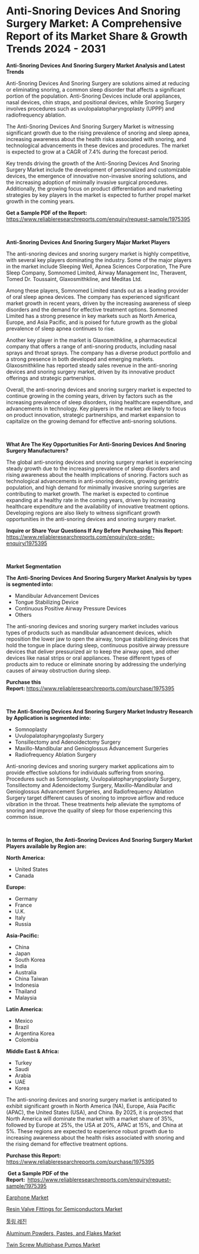 <p><h1>Anti-Snoring Devices And Snoring Surgery Market: A Comprehensive Report of its Market Share & Growth Trends 2024 - 2031</h1></p><p><strong>Anti-Snoring Devices And Snoring Surgery Market Analysis and Latest Trends</strong></p>
<p><p>Anti-Snoring Devices And Snoring Surgery are solutions aimed at reducing or eliminating snoring, a common sleep disorder that affects a significant portion of the population. Anti-Snoring Devices include oral appliances, nasal devices, chin straps, and positional devices, while Snoring Surgery involves procedures such as uvulopalatopharyngoplasty (UPPP) and radiofrequency ablation.</p><p>The Anti-Snoring Devices And Snoring Surgery Market is witnessing significant growth due to the rising prevalence of snoring and sleep apnea, increasing awareness about the health risks associated with snoring, and technological advancements in these devices and procedures. The market is expected to grow at a CAGR of 7.4% during the forecast period.</p><p>Key trends driving the growth of the Anti-Snoring Devices And Snoring Surgery Market include the development of personalized and customizable devices, the emergence of innovative non-invasive snoring solutions, and the increasing adoption of minimally invasive surgical procedures. Additionally, the growing focus on product differentiation and marketing strategies by key players in the market is expected to further propel market growth in the coming years.</p></p>
<p><strong>Get a Sample PDF of the Report:&nbsp;</strong> <a href="https://www.reliableresearchreports.com/enquiry/request-sample/1975395">https://www.reliableresearchreports.com/enquiry/request-sample/1975395</a></p>
<p>&nbsp;</p>
<p><strong>Anti-Snoring Devices And Snoring Surgery Major Market Players</strong></p>
<p><p>The anti-snoring devices and snoring surgery market is highly competitive, with several key players dominating the industry. Some of the major players in the market include Sleeping Well, Apnea Sciences Corporation, The Pure Sleep Company, Somnomed Limited, Airway Management Inc, Theravent, Tomed Dr. Toussaint, Glaxosmithkline, and Meditas Ltd.</p><p>Among these players, Somnomed Limited stands out as a leading provider of oral sleep apnea devices. The company has experienced significant market growth in recent years, driven by the increasing awareness of sleep disorders and the demand for effective treatment options. Somnomed Limited has a strong presence in key markets such as North America, Europe, and Asia Pacific, and is poised for future growth as the global prevalence of sleep apnea continues to rise.</p><p>Another key player in the market is Glaxosmithkline, a pharmaceutical company that offers a range of anti-snoring products, including nasal sprays and throat sprays. The company has a diverse product portfolio and a strong presence in both developed and emerging markets. Glaxosmithkline has reported steady sales revenue in the anti-snoring devices and snoring surgery market, driven by its innovative product offerings and strategic partnerships.</p><p>Overall, the anti-snoring devices and snoring surgery market is expected to continue growing in the coming years, driven by factors such as the increasing prevalence of sleep disorders, rising healthcare expenditure, and advancements in technology. Key players in the market are likely to focus on product innovation, strategic partnerships, and market expansion to capitalize on the growing demand for effective anti-snoring solutions.</p></p>
<p>&nbsp;</p>
<p><strong>What Are The Key Opportunities For Anti-Snoring Devices And Snoring Surgery Manufacturers?</strong></p>
<p><p>The global anti-snoring devices and snoring surgery market is experiencing steady growth due to the increasing prevalence of sleep disorders and rising awareness about the health implications of snoring. Factors such as technological advancements in anti-snoring devices, growing geriatric population, and high demand for minimally invasive snoring surgeries are contributing to market growth. The market is expected to continue expanding at a healthy rate in the coming years, driven by increasing healthcare expenditure and the availability of innovative treatment options. Developing regions are also likely to witness significant growth opportunities in the anti-snoring devices and snoring surgery market.</p></p>
<p><strong>Inquire or Share Your Questions If Any Before Purchasing This Report:</strong> <a href="https://www.reliableresearchreports.com/enquiry/pre-order-enquiry/1975395">https://www.reliableresearchreports.com/enquiry/pre-order-enquiry/1975395</a></p>
<p>&nbsp;</p>
<p><strong>Market Segmentation</strong></p>
<p><strong>The Anti-Snoring Devices And Snoring Surgery Market Analysis by types is segmented into:</strong></p>
<p><ul><li>Mandibular Advancement Devices</li><li>Tongue Stabilizing Device</li><li>Continuous Positive Airway Pressure Devices</li><li>Others</li></ul></p>
<p><p>The anti-snoring devices and snoring surgery market includes various types of products such as mandibular advancement devices, which reposition the lower jaw to open the airway, tongue stabilizing devices that hold the tongue in place during sleep, continuous positive airway pressure devices that deliver pressurized air to keep the airway open, and other devices like nasal strips or oral appliances. These different types of products aim to reduce or eliminate snoring by addressing the underlying causes of airway obstruction during sleep.</p></p>
<p><strong>Purchase this Report:&nbsp;</strong><a href="https://www.reliableresearchreports.com/purchase/1975395">https://www.reliableresearchreports.com/purchase/1975395</a></p>
<p>&nbsp;</p>
<p><strong>The Anti-Snoring Devices And Snoring Surgery Market Industry Research by Application is segmented into:</strong></p>
<p><ul><li>Somnoplasty</li><li>Uvulopalatopharyngoplasty Surgery</li><li>Tonsillectomy and Adenoidectomy Surgery</li><li>Maxillo-Mandibular and Genioglossus Advancement Surgeries</li><li>Radiofrequency Ablation Surgery</li></ul></p>
<p><p>Anti-snoring devices and snoring surgery market applications aim to provide effective solutions for individuals suffering from snoring. Procedures such as Somnoplasty, Uvulopalatopharyngoplasty Surgery, Tonsillectomy and Adenoidectomy Surgery, Maxillo-Mandibular and Genioglossus Advancement Surgeries, and Radiofrequency Ablation Surgery target different causes of snoring to improve airflow and reduce vibration in the throat. These treatments help alleviate the symptoms of snoring and improve the quality of sleep for those experiencing this common issue.</p></p>
<p>&nbsp;</p>
<p><strong>In terms of Region, the Anti-Snoring Devices And Snoring Surgery Market Players available by Region are:</strong></p>
<p>
    <p> <strong> North America: </strong>
        <ul>
            <li>United States</li>
            <li>Canada</li>
        </ul>
        </p> 
    <p> <strong> Europe: </strong>
        <ul>
            <li>Germany</li>
            <li>France</li>
            <li>U.K.</li>
            <li>Italy</li>
            <li>Russia</li>
        </ul>
        </p> 
    <p> <strong> Asia-Pacific: </strong>
        <ul>
            <li>China</li>
            <li>Japan</li>
            <li>South Korea</li>
            <li>India</li>
            <li>Australia</li>
            <li>China Taiwan</li>
            <li>Indonesia</li>
            <li>Thailand</li>
            <li>Malaysia</li>
        </ul>
        </p> 
    <p> <strong> Latin America: </strong>
        <ul>
            <li>Mexico</li>
            <li>Brazil</li>
            <li>Argentina Korea</li>
            <li>Colombia</li>
        </ul>
        </p> 
    <p> <strong> Middle East & Africa: </strong>
        <ul>
            <li>Turkey</li>
            <li>Saudi</li>
            <li>Arabia</li>
            <li>UAE</li>
            <li>Korea</li>
        </ul>
    </p>
    </p>
<p><p>The anti-snoring devices and snoring surgery market is anticipated to exhibit significant growth in North America (NA), Europe, Asia Pacific (APAC), the United States (USA), and China. By 2025, it is projected that North America will dominate the market with a market share of 35%, followed by Europe at 25%, the USA at 20%, APAC at 15%, and China at 5%. These regions are expected to experience robust growth due to increasing awareness about the health risks associated with snoring and the rising demand for effective treatment options.</p></p>
<p><strong>Purchase this Report: </strong><a href="https://www.reliableresearchreports.com/purchase/1975395">https://www.reliableresearchreports.com/purchase/1975395</a></p>
<p>&nbsp;<strong>Get a Sample PDF of the Report:&nbsp;&nbsp;</strong><a href="https://www.reliableresearchreports.com/enquiry/request-sample/1975395">https://www.reliableresearchreports.com/enquiry/request-sample/1975395</a></p>
<p><strong></strong></p>
<p><p><a href="https://view.publitas.com/reportprime-1/earphone-market-size-share-trends-analysis-report-by-application-regional-outlook-competitive-strategies-and-segment-forecasts-2024-2031/">Earphone Market</a></p><p><a href="https://issuu.com/reportprime-2/docs/resin-valve-fittings-for-semiconductors-market-siz">Resin Valve Fittings for Semiconductors Market</a></p><p><a href="https://medium.com/@nicholasgarcia1914/%ED%88%B4%EB%A7%81-%EC%88%98%EC%A7%80-%EC%8B%9C%EC%9E%A5-%EC%84%B1%EA%B3%B5%EC%A0%81%EC%9D%B8-%EB%B9%84%EC%A6%88%EB%8B%88%EC%8A%A4-%EC%A0%84%EB%9E%B5%EC%9D%98-%EC%97%B4%EC%87%A0-2031%EB%85%84%EA%B9%8C%EC%A7%80-%EC%98%88%EC%B8%A1%ED%95%98%EC%97%AC-b0c544e479d2">툴링 레진</a></p><p><a href="https://github.com/dx0328/Market-Research-Report-List-1/blob/main/aluminum-powders-pastes-and-flakes-market.md">Aluminum Powders, Pastes, and Flakes Market</a></p><p><a href="https://github.com/juancolorado15/Market-Research-Report-List-1/blob/main/twin-screw-multiphase-pumps-market.md">Twin Screw Multiphase Pumps Market</a></p></p>